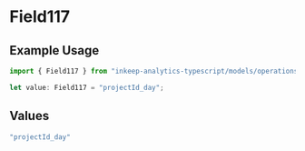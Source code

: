# Field117

## Example Usage

```typescript
import { Field117 } from "inkeep-analytics-typescript/models/operations";

let value: Field117 = "projectId_day";
```

## Values

```typescript
"projectId_day"
```
